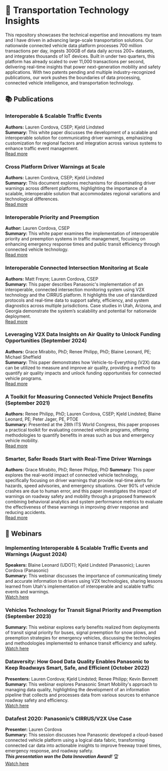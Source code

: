 # 🚗 Transportation Technology Insights

This repository showcases the technical expertise and innovations my team and I have driven in advancing large-scale transportation solutions. Our nationwide connected vehicle data platform processes 700 million transactions per day, ingests 300GB of data daily across 200+ datasets, and integrates thousands of IoT devices. Built in under two quarters, this platform has already scaled to over 11,000 transactions per second, delivering real-time insights that power next-generation mobility and safety applications. With two patents pending and multiple industry-recognized publications, our work pushes the boundaries of data processing, connected vehicle intelligence, and transportation technology.

## 📚 Publications

### Interoperable & Scalable Traffic Events
**Authors:** Lauren Cordova, CSEP; Kjeld Lindsted  
**Summary:** This white paper discusses the development of a scalable and interoperable solution for communicating driver warnings, emphasizing customization for regional factors and integration across various systems to enhance traffic event management.  
[Read more](https://43645300.fs1.hubspotusercontent-na1.net/hubfs/43645300/SMO%20-%20Panasonic%20Smart%20Mobility/PDFs/Interoperable%20Scalable%20Traffic%20Events_FINAL.pdf)

### Cross Platform Driver Warnings at Scale
**Authors:** Lauren Cordova, CSEP; Kjeld Lindsted  
**Summary:** This document explores mechanisms for disseminating driver warnings across different platforms, highlighting the importance of a scalable, interoperable solution that accommodates regional variations and technological differences.  
[Read more](https://43645300.fs1.hubspotusercontent-na1.net/hubfs/43645300/SMO%20-%20Panasonic%20Smart%20Mobility/PDFs/Cross%20Platform%20Driver%20Warnings%20at%20Scale/Cross%20Platform%20Driver%20Warnings_FINAL.pdf)

### Interoperable Priority and Preemption
**Author:** Lauren Cordova, CSEP  
**Summary:** This white paper examines the implementation of interoperable priority and preemption systems in traffic management, focusing on enhancing emergency response times and public transit efficiency through connected vehicle technology.  
[Read more](https://43645300.fs1.hubspotusercontent-na1.net/hubfs/43645300/SMO%20-%20Panasonic%20Smart%20Mobility/PDFs/Interoperable%20Priority%20and%20Preemption/Panasonic-Interoperable-Priority-and-Preemption_FINAL.pdf)

### Interoperable Connected Intersection Monitoring at Scale
**Authors:** Matt Freyre; Lauren Cordova, CSEP  
**Summary:** This paper describes Panasonic's implementation of an interoperable, connected intersection monitoring system using V2X technology and the CIRRUS platform. It highlights the use of standardized protocols and real-time data to support safety, efficiency, and system diagnostics across multiple jurisdictions. Case studies in Utah, Arizona, and Georgia demonstrate the system’s scalability and potential for nationwide deployment.  
[Read more](https://43645300.fs1.hubspotusercontent-na1.net/hubfs/43645300/SMO%20-%20Panasonic%20Smart%20Mobility/PDFs/Interoperable%20Connected%20Intersection/Interoperable%20Connected%20Intersection%20Monitoring_FINAL.pdf)

### Leveraging V2X Data Insights on Air Quality to Unlock Funding Opportunities (September 2024)
**Authors:** Grace Mirabito, PhD; Renee Philipp, PhD; Blaine Leonard, PE; Michael Sheffield  
**Summary:** This paper demonstrates how Vehicle-to-Everything (V2X) data can be utilized to measure and improve air quality, providing a method to quantify air quality impacts and unlock funding opportunities for connected vehicle programs.  
[Read more](https://43645300.fs1.hubspotusercontent-na1.net/hubfs/43645300/SMO%20-%20Panasonic%20Smart%20Mobility/PDFs/V2X%20Insights%20on%20Air%20Quality%20to%20Unlock%20Funding_FINAL.pdf)

### A Toolkit for Measuring Connected Vehicle Project Benefits (September 2021)
**Authors:** Renee Philipp, PhD; Lauren Cordova, CSEP; Kjeld Lindsted; Blaine Leonard, PE; Peter Jager, PE, PTOE  
**Summary:** Presented at the 28th ITS World Congress, this paper proposes a practical toolkit for evaluating connected vehicle programs, offering methodologies to quantify benefits in areas such as bus and emergency vehicle mobility.  
[Read more](https://43645300.fs1.hubspotusercontent-na1.net/hubfs/43645300/SMO%20-%20Panasonic%20Smart%20Mobility/PDFs/A%20Toolkit%20for%20Measuring%20Connected%20Vehicle%20Project%20Benefits_FINAL.pdf)

### Smarter, Safer Roads Start with Real-Time Driver Warnings
**Authors:** Grace Mirabito, PhD; Renee Philipp, PhD
**Summary:** This paper explores the real-world impact of connected vehicle technology, specifically focusing on driver warnings that provide real-time alerts for hazards, speed advisories, and emergency situations. Over 90% of vehicle crashes are due to human error, and this paper investigates the impact of warnings on roadway safety and mobility through a proposed framework combining behavioral analytics and system performance metrics to evaluate the effectiveness of these warnings in improving driver response and reducing accidents.  
[Read more](https://na.panasonic.com/hubfs/SMO%20-%20Panasonic%20Smart%20Mobility/PDFs/TIMS/TIMS_FINAL.pdf?hsLang=en)

## 🎥 Webinars

### Implementing Interoperable & Scalable Traffic Events and Warnings (August 2024)
**Speakers:** Blaine Leonard (UDOT); Kjeld Lindsted (Panasonic); Lauren Cordova (Panasonic)  
**Summary:** This webinar discusses the importance of communicating timely and accurate information to drivers using V2X technologies, sharing lessons learned from Utah's implementation of interoperable and scalable traffic events and warnings.  
[Watch here](https://itsa.org/event/implementing-interoperable-scalable-traffic-events-and-warnings/)

### Vehicles Technology for Transit Signal Priority and Preemption (September 2023)
**Summary:** This webinar explores early benefits realized from deployments of transit signal priority for buses, signal preemption for snow plows, and preemption strategies for emergency vehicles, discussing the technologies and methodologies implemented to enhance transit efficiency and safety.  
[Watch here](https://youtu.be/gmpbPlay0G0)

### Dataversity: How Good Data Quality Enables Panasonic to Keep Roadways Smart, Safe, and Efficient (October 2022)
**Presenters:** Lauren Cordova; Kjeld Lindsted; Renee Philipp; Kevin Bennett  
**Summary:** This webinar explores Panasonic Smart Mobility's approach to managing data quality, highlighting the development of an information pipeline that collects and processes data from various sources to enhance roadway safety and efficiency.  
[Watch here](https://www.dataversity.net/webinar-how-good-data-quality-enables-panasonic-to-keep-roadways-smart-safe-and-efficient/)

### Datafest 2020: Panasonic’s CIRRUS/V2X Use Case​
**Presenter:** Lauren Cordova  
**Summary:** This session discusses how Panasonic developed a cloud-based connected vehicle platform using a logical data fabric, transforming connected car data into actionable insights to improve freeway travel times, emergency response, and roadway safety.  
***This presentation won the Data Innovation Award!*** 🏆  
[Watch here](https://www.denododatafest.com/session/denodo-data-innovation-award-customer-use-case-competition-7)
